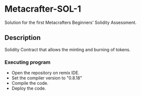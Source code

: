# Metacrafter-SOL-1

Solution for the first Metacrafters Beginners' Solidity Assessment.

## Description

Solidity Contract that allows the minting and burning of tokens.

### Executing program

* Open the repository on remix IDE.
* Set the compiler version to "0.8.18"
* Compile the code.
* Deploy the code.

